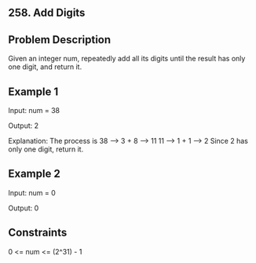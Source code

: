 ## 258. Add Digits
## Problem Description

Given an integer num, repeatedly add all its digits until the result has only one digit, and return it.

## Example 1

Input: num = 38

Output: 2

Explanation: The process is
38 --> 3 + 8 --> 11
11 --> 1 + 1 --> 2 
Since 2 has only one digit, return it.

## Example 2

Input: num = 0

Output: 0


## Constraints

0 <= num <= (2^31) - 1